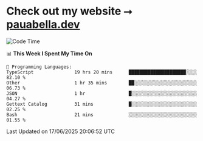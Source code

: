 # Check out my website ⭢ [pauabella.dev](https://pauabella.dev)

<!--START_SECTION:waka-->
![Code Time](http://img.shields.io/badge/Code%20Time-4%2C542%20hrs%2052%20mins-blue)

📊 **This Week I Spent My Time On** 

```text
💬 Programming Languages: 
TypeScript               19 hrs 20 mins      █████████████████████░░░░   82.10 % 
Other                    1 hr 35 mins        ██░░░░░░░░░░░░░░░░░░░░░░░   06.73 % 
JSON                     1 hr                █░░░░░░░░░░░░░░░░░░░░░░░░   04.27 % 
Gettext Catalog          31 mins             █░░░░░░░░░░░░░░░░░░░░░░░░   02.25 % 
Bash                     21 mins             ░░░░░░░░░░░░░░░░░░░░░░░░░   01.55 % 
```


 Last Updated on 17/06/2025 20:06:52 UTC
<!--END_SECTION:waka-->
